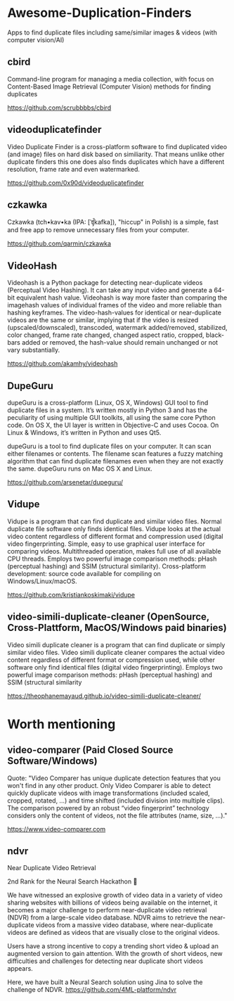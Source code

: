 # Awesome-Duplication-Finders
Apps to find duplicate files including same/similar images &amp; videos (with computer vision/AI)

## cbird
 Command-line program for managing a media collection, with focus on Content-Based Image Retrieval (Computer Vision) methods for finding duplicates
 
 https://github.com/scrubbbbs/cbird

 ## videoduplicatefinder
 Video Duplicate Finder is a cross-platform software to find duplicated video (and image) files on hard disk based on similiarity. That means unlike other duplicate finders this one does also finds duplicates which have a different resolution, frame rate and even watermarked.
 
 https://github.com/0x90d/videoduplicatefinder
 
 ## czkawka 
 Czkawka (tch•kav•ka (IPA: [ˈʧ̑kafka]), "hiccup" in Polish) is a simple, fast and free app to remove unnecessary files from your computer.
 
 https://github.com/qarmin/czkawka

## VideoHash
Videohash is a Python package for detecting near-duplicate videos (Perceptual Video Hashing). It can take any input video and generate a 64-bit equivalent hash value. Videohash is way more faster than comparing the imagehash values of individual frames of the video and more reliable than hashing keyframes.  The video-hash-values for identical or near-duplicate videos are the same or similar, implying that if the video is resized (upscaled/downscaled), transcoded, watermark added/removed, stabilized, color changed, frame rate changed, changed aspect ratio, cropped, black-bars added or removed, the hash-value should remain unchanged or not vary substantially.

https://github.com/akamhy/videohash

## DupeGuru
dupeGuru is a cross-platform (Linux, OS X, Windows) GUI tool to find duplicate files in a system. It’s written mostly in Python 3 and has the peculiarity of using multiple GUI toolkits, all using the same core Python code. On OS X, the UI layer is written in Objective-C and uses Cocoa. On Linux & Windows, it’s written in Python and uses Qt5.

dupeGuru is a tool to find duplicate files on your computer. It can scan either filenames or contents. The filename scan features a fuzzy matching algorithm that can find duplicate filenames even when they are not exactly the same. dupeGuru runs on Mac OS X and Linux.

https://github.com/arsenetar/dupeguru/

## Vidupe 
Vidupe is a program that can find duplicate and similar video files. Normal duplicate file software only finds identical files. Vidupe looks at the actual video content regardless of different format and compression used (digital video fingerprinting.
Simple, easy to use graphical user interface for comparing videos. Multithreaded operation, makes full use of all available CPU threads. Employs two powerful image comparison methods: pHash (perceptual hashing) and SSIM (structural similarity). Cross-platform development: source code available for compiling on Windows/Linux/macOS.

https://github.com/kristiankoskimaki/vidupe

## video-simili-duplicate-cleaner (OpenSource, Cross-Plattform, MacOS/Windows paid binaries)
Video simili duplicate cleaner is a program that can find duplicate or simply similar video files. Video simili duplicate cleaner compares the actual video content regardless of different format or compression used, while other software only find identical files (digital video fingerprinting). Employs two powerful image comparison methods: pHash (perceptual hashing) and SSIM (structural similarity

https://theophanemayaud.github.io/video-simili-duplicate-cleaner/

# Worth mentioning

## video-comparer (Paid Closed Source Software/Windows)
Quote: "Video Comparer has unique duplicate detection features that you won't find in any other product. Only Video Comparer is able to detect quickly duplicate videos with image transformations (included scaled, cropped, rotated, …) and time shifted (included division into multiple clips).  The comparison powered by an robust “video fingerprint” technology considers only the content of videos, not the file attributes (name, size, …)."

https://www.video-comparer.com

## ndvr
Near Duplicate Video Retrieval

2nd Rank for the Neural Search Hackathon 🥈

We have witnessed an explosive growth of video data in a variety of video sharing websites with billions of videos being available on the internet, it becomes a major challenge to perform near-duplicate video retrieval (NDVR) from a large-scale video database. NDVR aims to retrieve the near-duplicate videos from a massive video database, where near-duplicate videos are defined as videos that are visually close to the original videos.

Users have a strong incentive to copy a trending short video & upload an augmented version to gain attention. With the growth of short videos, new difficulties and challenges for detecting near duplicate short videos appears.

Here, we have built a Neural Search solution using Jina to solve the challenge of NDVR.
https://github.com/4ML-platform/ndvr




